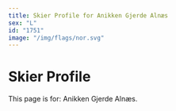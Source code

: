 ```yaml
---
title: Skier Profile for Anikken Gjerde Alnæs
sex: "L"
id: "1751"
image: "/img/flags/nor.svg" 
---
```


# Skier Profile

This page is for: Anikken Gjerde Alnæs.
    